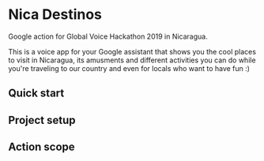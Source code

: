 # Nica Destinos
Google action for Global Voice Hackathon 2019 in Nicaragua.

This is a voice app for your Google assistant that shows you the cool places to visit in Nicaragua, its amusments and different activities you can do while you're traveling to our country and even for locals who want to have fun :)

 ## Quick start
 
 ## Project setup
 
 ## Action scope
  
  
